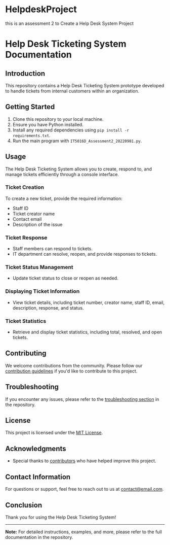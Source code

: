# HelpdeskProject
this is an assessment 2 to Create a Help Desk System Project
# Help Desk Ticketing System Documentation

## Introduction
This repository contains a Help Desk Ticketing System prototype developed to handle tickets from internal customers within an organization.

## Getting Started
1. Clone this repository to your local machine.
2. Ensure you have Python installed.
3. Install any required dependencies using `pip install -r requirements.txt`.
4. Run the main program with `IT5016D_Assessment2_20220981.py`.

## Usage
The Help Desk Ticketing System allows you to create, respond to, and manage tickets efficiently through a console interface.

### Ticket Creation
To create a new ticket, provide the required information:
- Staff ID
- Ticket creator name
- Contact email
- Description of the issue

### Ticket Response
- Staff members can respond to tickets.
- IT department can resolve, reopen, and provide responses to tickets.

### Ticket Status Management
- Update ticket status to close or reopen as needed.

### Displaying Ticket Information
- View ticket details, including ticket number, creator name, staff ID, email, description, response, and status.

### Ticket Statistics
- Retrieve and display ticket statistics, including total, resolved, and open tickets.

## Contributing
We welcome contributions from the community. Please follow our [contribution guidelines](CONTRIBUTING.md) if you'd like to contribute to this project.

## Troubleshooting
If you encounter any issues, please refer to the [troubleshooting section](TROUBLESHOOTING.md) in the repository.

## License
This project is licensed under the [MIT License](LICENSE).

## Acknowledgments
- Special thanks to [contributors](CONTRIBUTORS.md) who have helped improve this project.

## Contact Information
For questions or support, feel free to reach out to us at [contact@email.com](mailto:contact@email.com).

## Conclusion
Thank you for using the Help Desk Ticketing System!

---

**Note:** For detailed instructions, examples, and more, please refer to the full documentation in the repository.
